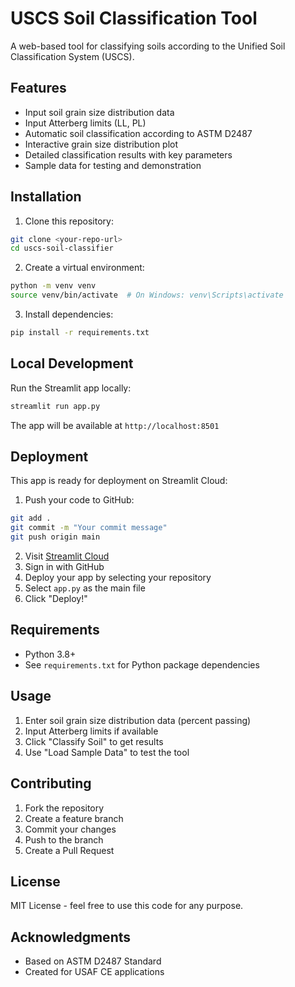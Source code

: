 # USCS Soil Classification Tool

A web-based tool for classifying soils according to the Unified Soil Classification System (USCS).

## Features

- Input soil grain size distribution data
- Input Atterberg limits (LL, PL)
- Automatic soil classification according to ASTM D2487
- Interactive grain size distribution plot
- Detailed classification results with key parameters
- Sample data for testing and demonstration

## Installation

1. Clone this repository:
```bash
git clone <your-repo-url>
cd uscs-soil-classifier
```

2. Create a virtual environment:
```bash
python -m venv venv
source venv/bin/activate  # On Windows: venv\Scripts\activate
```

3. Install dependencies:
```bash
pip install -r requirements.txt
```

## Local Development

Run the Streamlit app locally:
```bash
streamlit run app.py
```

The app will be available at `http://localhost:8501`

## Deployment

This app is ready for deployment on Streamlit Cloud:

1. Push your code to GitHub:
```bash
git add .
git commit -m "Your commit message"
git push origin main
```

2. Visit [Streamlit Cloud](https://streamlit.io/cloud)
3. Sign in with GitHub
4. Deploy your app by selecting your repository
5. Select `app.py` as the main file
6. Click "Deploy!"

## Requirements

- Python 3.8+
- See `requirements.txt` for Python package dependencies

## Usage

1. Enter soil grain size distribution data (percent passing)
2. Input Atterberg limits if available
3. Click "Classify Soil" to get results
4. Use "Load Sample Data" to test the tool

## Contributing

1. Fork the repository
2. Create a feature branch
3. Commit your changes
4. Push to the branch
5. Create a Pull Request

## License

MIT License - feel free to use this code for any purpose.

## Acknowledgments

- Based on ASTM D2487 Standard
- Created for USAF CE applications 